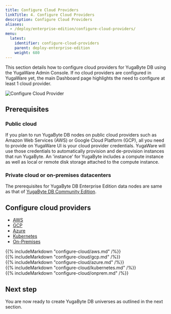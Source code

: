 ```yaml
---
title: Configure Cloud Providers
linkTitle: 4. Configure Cloud Providers
description: Configure Cloud Providers
aliases:
  - /deploy/enterprise-edition/configure-cloud-providers/
menu:
  latest:
    identifier: configure-cloud-providers
    parent: deploy-enterprise-edition
    weight: 680
---
```


This section details how to configure cloud providers for YugaByte DB using the YugaWare Admin Console. If no cloud providers are configured in YugaWare yet, the main Dashboard page highlights the need to configure at least 1 cloud provider.

![Configure Cloud Provider](/images/ee/configure-cloud-provider.png)

## Prerequisites

### Public cloud

If you plan to run YugaByte DB nodes on public cloud providers such as Amazon Web Services (AWS) or Google Cloud Platform (GCP), all you need to provide on YugaWare UI is your cloud provider credentials. YugaWare will use those credentials to automatically provision and de-provision instances that run YugaByte. An 'instance' for YugaByte includes a compute instance as well as local or remote disk storage attached to the compute instance.

### Private cloud or on-premises datacenters

The prerequisites for YugaByte DB Enterprise Edition data nodes are same as that of [YugaByte DB Community Edition](../../checklist/).

## Configure cloud providers

<ul class="nav nav-tabs nav-tabs-yb">
  <li>
    <a href="#configure-aws" class="nav-link active" id="configure-aws-tab" data-toggle="tab" role="tab" aria-controls="configure-aws" aria-selected="true">
      <i class="fab fa-aws"></i>
      AWS
    </a>
  </li>
  <li>
    <a href="#configure-gcp" class="nav-link" id="configure-gcp-tab" data-toggle="tab" role="tab" aria-controls="configure-gcp" aria-selected="false">
      <i class="fab fa-google" aria-hidden="true"></i>
      GCP
    </a>
  </li>
  <li>
    <a href="#configure-azure" class="nav-link" id="configure-azure-tab" data-toggle="tab" role="tab" aria-controls="configure-azure" aria-selected="false">
      <i class="icon-azure" aria-hidden="true"></i>
       Azure
    </a>
  </li>
  <li>
    <a href="#configure-k8s" class="nav-link" id="configure-k8s-tab" data-toggle="tab" role="tab" aria-controls="configure-k8s" aria-selected="false">
      <i class="fas fa-cubes" aria-hidden="true"></i>
      Kubernetes
    </a>
  </li>
  <li>
    <a href="#configure-onprem" class="nav-link" id="configure-onprem-tab" data-toggle="tab" role="tab" aria-controls="configure-onprem" aria-selected="false">
      <i class="fas fa-building"></i>
      On-Premises
    </a>
  </li>
</ul>

<div class="tab-content">
  <div id="configure-aws" class="tab-pane fade show active" role="tabpanel" aria-labelledby="configure-aws-tab">
    {{% includeMarkdown "configure-cloud/aws.md" /%}}
  </div>
  <div id="configure-gcp" class="tab-pane fade" role="tabpanel" aria-labelledby="configure-gcp-tab">
    {{% includeMarkdown "configure-cloud/gcp.md" /%}}
  </div>
  <div id="configure-azure" class="tab-pane fade" role="tabpanel" aria-labelledby="configure-azure-tab">
    {{% includeMarkdown "configure-cloud/azure.md" /%}}
  </div>
  <div id="configure-k8s" class="tab-pane fade" role="tabpanel" aria-labelledby="configure-k8s-tab">
    {{% includeMarkdown "configure-cloud/kubernetes.md" /%}}
  </div>
  <div id="configure-onprem" class="tab-pane fade" role="tabpanel" aria-labelledby="configure-onprem-tab">
    {{% includeMarkdown "configure-cloud/onprem.md" /%}}
  </div>
</div>

## Next step

You are now ready to create YugaByte DB universes as outlined in the next section.
